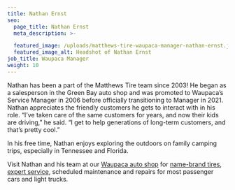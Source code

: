 ```yaml
---
title: Nathan Ernst
seo:
  page_title: Nathan Ernst
  meta_description: >-

  featured_image: /uploads/matthews-tire-waupaca-manager-nathan-ernst.jpg
  featured_image_alt: Headshot of Nathan Ernst
job_title: Waupaca Manager
weight: 10
---
```


Nathan has been a part of the Matthews Tire team since 2003! He began as a salesperson in the Green Bay auto shop and was promoted to Waupaca’s Service Manager in 2006 before officially transitioning to Manager in 2021. Nathan appreciates the friendly customers he gets to interact with in his role. “I’ve taken care of the same customers for years, and now their kids are driving,” he said. “I get to help generations of long-term customers, and that’s pretty cool.”

In his free time, Nathan enjoys exploring the outdoors on family camping trips, especially in Tennessee and Florida.

Visit Nathan and his team at our <a href="/locations/waupaca/">Waupaca auto shop</a> for <a href="/tires/">name-brand tires</a>, <a href="/services/">expert service</a>, scheduled maintenance and repairs for most passenger cars and light trucks.
